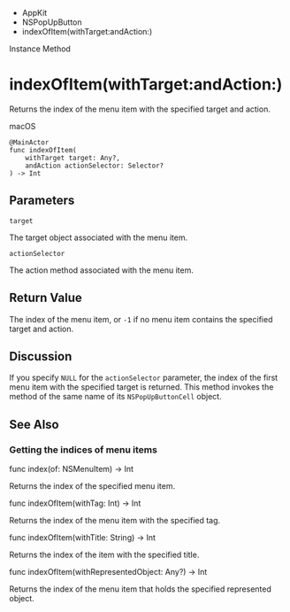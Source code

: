 

- AppKit
- NSPopUpButton
-  indexOfItem(withTarget:andAction:) 

Instance Method

# indexOfItem(withTarget:andAction:)

Returns the index of the menu item with the specified target and action.

macOS

``` source
@MainActor
func indexOfItem(
    withTarget target: Any?,
    andAction actionSelector: Selector?
) -> Int
```

## Parameters 

`target`  

The target object associated with the menu item.

`actionSelector`  

The action method associated with the menu item.

## Return Value

The index of the menu item, or `-1` if no menu item contains the specified target and action.

## Discussion

If you specify `NULL` for the `actionSelector` parameter, the index of the first menu item with the specified target is returned. This method invokes the method of the same name of its `NSPopUpButtonCell` object.

## See Also

### Getting the indices of menu items

func index(of: NSMenuItem) -> Int

Returns the index of the specified menu item.

func indexOfItem(withTag: Int) -> Int

Returns the index of the menu item with the specified tag.

func indexOfItem(withTitle: String) -> Int

Returns the index of the item with the specified title.

func indexOfItem(withRepresentedObject: Any?) -> Int

Returns the index of the menu item that holds the specified represented object.

